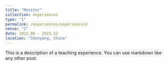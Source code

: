 ```yaml
---
title: "Monitor"
collection: experiences
type: "1"
permalink: /experiences/experiences2
venue: "2"
date: 2022.06 - 2023.12
location: "Shenyang, China"
---
```


This is a description of a teaching experience. You can use markdown like any other post.